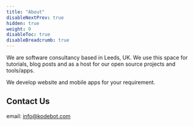 ```yaml
---
title: "About"
disableNextPrev: true
hidden: true
weight: 0
disableToc: true
disableBreadcrumb: true
---
```



We are software consultancy based in Leeds, UK. We use this space for tutorials, blog posts and as a host for our open source projects and tools/apps.

We develop website and mobile apps for your requirement.

## Contact Us
email: [info@kodebot.com](mailto:info@kodebot.com)